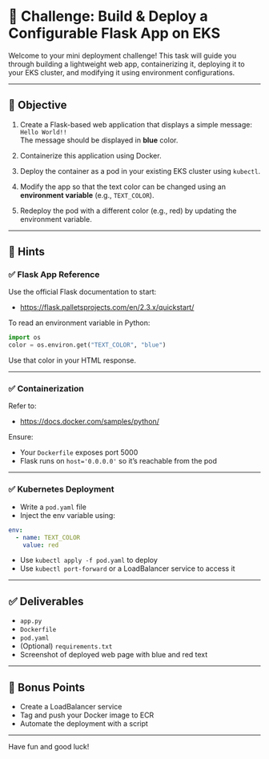 # 🚀 Challenge: Build & Deploy a Configurable Flask App on EKS

Welcome to your mini deployment challenge! This task will guide you through building a lightweight web app, containerizing it, deploying it to your EKS cluster, and modifying it using environment configurations.

---

## 🎯 Objective

1. Create a Flask-based web application that displays a simple message:  
   `Hello World!!`  
   The message should be displayed in **blue** color.

2. Containerize this application using Docker.

3. Deploy the container as a pod in your existing EKS cluster using `kubectl`.

4. Modify the app so that the text color can be changed using an **environment variable** (e.g., `TEXT_COLOR`).

5. Redeploy the pod with a different color (e.g., red) by updating the environment variable.

---

## 🧩 Hints

### ✅ Flask App Reference
Use the official Flask documentation to start:
- https://flask.palletsprojects.com/en/2.3.x/quickstart/

To read an environment variable in Python:
```python
import os
color = os.environ.get("TEXT_COLOR", "blue")
```

Use that color in your HTML response.

---

### ✅ Containerization
Refer to:
- https://docs.docker.com/samples/python/

Ensure:
- Your `Dockerfile` exposes port 5000
- Flask runs on `host='0.0.0.0'` so it’s reachable from the pod

---

### ✅ Kubernetes Deployment
- Write a `pod.yaml` file
- Inject the env variable using:

```yaml
env:
  - name: TEXT_COLOR
    value: red
```

- Use `kubectl apply -f pod.yaml` to deploy
- Use `kubectl port-forward` or a LoadBalancer service to access it

---

## ✅ Deliverables

- `app.py`
- `Dockerfile`
- `pod.yaml`
- (Optional) `requirements.txt`
- Screenshot of deployed web page with blue and red text

---

## 🎁 Bonus Points

- Create a LoadBalancer service
- Tag and push your Docker image to ECR
- Automate the deployment with a script

---

Have fun and good luck!
